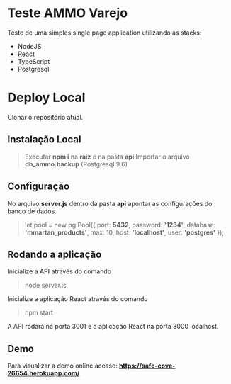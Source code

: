 # Teste AMMO Varejo

Teste de uma simples single page application utilizando as stacks:

 - NodeJS
 - React
 - TypeScript
 - Postgresql

# Deploy Local

Clonar o repositório atual.

## Instalação Local

> Executar **npm i** na **raiz** e na pasta **api**
> Importar o arquivo **db_ammo.backup** (Postgresql 9.6)

## Configuração

No arquivo **server.js** dentro da pasta **api** apontar as configurações do banco de dados.
>let  pool  =  new  pg.Pool({
port:  **5432**,
password:  **'1234'**,
database:  **'mmartan_products'**,
max:  10,
host:  **'localhost'**,
user:  **'postgres'**
});

## Rodando a aplicação

Inicialize a API através do comando
>node server.js

Inicialize a aplicação React através do comando
>npm start

A API rodará na porta 3001 e a aplicação React na porta 3000 localhost.

## Demo

Para visualizar a demo online acesse: **https://safe-cove-26654.herokuapp.com/**

